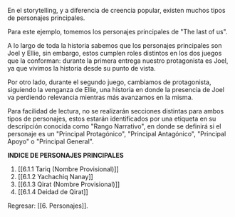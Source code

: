 
En el storytelling, y a diferencia de creencia popular, existen muchos tipos de personajes principales.

Para este ejemplo, tomemos los personajes principales de "The last of us".

A lo largo de toda la historia sabemos que los personajes principales son Joel y Ellie, sin embargo, estos cumplen roles distintos en los dos juegos que la conforman: durante la primera entrega nuestro protagonista es Joel, ya que vivimos la historia desde su punto de vista.

Por otro lado, durante el segundo juego, cambiamos de protagonista, siguiendo la venganza de Ellie, una historia en donde la presencia de Joel va perdiendo relevancia mientras más avanzamos en la misma.

Para facilidad de lectura, no se realizarán secciones distintas para ambos tipos de personajes, estos estarán identificados por una etiqueta en su descripción conocida como "Rango Narrativo", en donde se definirá si el personaje es un "Principal Protagónico", "Principal Antagónico", "Principal Apoyo" o "Principal General".

**INDICE DE PERSONAJES PRINCIPALES**
1. [[6.1.1 Tariq (Nombre Provisional)]]
2. [[6.1.2 Yachachiq Nanay]]
4. [[6.1.3 Qirat (Nombre Provisional)]]
5. [[6.1.4 Deidad de Qirat]]

Regresar: [[6. Personajes]].